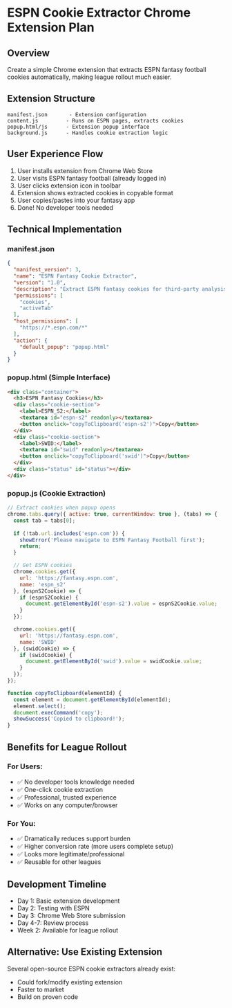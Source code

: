# ESPN Cookie Extractor Chrome Extension Plan

## Overview
Create a simple Chrome extension that extracts ESPN fantasy football cookies automatically, making league rollout much easier.

## Extension Structure
```
manifest.json       - Extension configuration
content.js         - Runs on ESPN pages, extracts cookies
popup.html/js      - Extension popup interface
background.js      - Handles cookie extraction logic
```

## User Experience Flow
1. User installs extension from Chrome Web Store
2. User visits ESPN fantasy football (already logged in)
3. User clicks extension icon in toolbar
4. Extension shows extracted cookies in copyable format
5. User copies/pastes into your fantasy app
6. Done! No developer tools needed

## Technical Implementation

### manifest.json
```json
{
  "manifest_version": 3,
  "name": "ESPN Fantasy Cookie Extractor",
  "version": "1.0",
  "description": "Extract ESPN fantasy cookies for third-party analysis",
  "permissions": [
    "cookies",
    "activeTab"
  ],
  "host_permissions": [
    "https://*.espn.com/*"
  ],
  "action": {
    "default_popup": "popup.html"
  }
}
```

### popup.html (Simple Interface)
```html
<div class="container">
  <h3>ESPN Fantasy Cookies</h3>
  <div class="cookie-section">
    <label>ESPN_S2:</label>
    <textarea id="espn-s2" readonly></textarea>
    <button onclick="copyToClipboard('espn-s2')">Copy</button>
  </div>
  <div class="cookie-section">
    <label>SWID:</label>
    <textarea id="swid" readonly></textarea>
    <button onclick="copyToClipboard('swid')">Copy</button>
  </div>
  <div class="status" id="status"></div>
</div>
```

### popup.js (Cookie Extraction)
```javascript
// Extract cookies when popup opens
chrome.tabs.query({ active: true, currentWindow: true }, (tabs) => {
  const tab = tabs[0];
  
  if (!tab.url.includes('espn.com')) {
    showError('Please navigate to ESPN Fantasy Football first');
    return;
  }

  // Get ESPN cookies
  chrome.cookies.get({
    url: 'https://fantasy.espn.com',
    name: 'espn_s2'
  }, (espnS2Cookie) => {
    if (espnS2Cookie) {
      document.getElementById('espn-s2').value = espnS2Cookie.value;
    }
  });

  chrome.cookies.get({
    url: 'https://fantasy.espn.com', 
    name: 'SWID'
  }, (swidCookie) => {
    if (swidCookie) {
      document.getElementById('swid').value = swidCookie.value;
    }
  });
});

function copyToClipboard(elementId) {
  const element = document.getElementById(elementId);
  element.select();
  document.execCommand('copy');
  showSuccess('Copied to clipboard!');
}
```

## Benefits for League Rollout

### For Users:
- ✅ No developer tools knowledge needed
- ✅ One-click cookie extraction  
- ✅ Professional, trusted experience
- ✅ Works on any computer/browser

### For You:
- ✅ Dramatically reduces support burden
- ✅ Higher conversion rate (more users complete setup)
- ✅ Looks more legitimate/professional
- ✅ Reusable for other leagues

## Development Timeline
- Day 1: Basic extension development
- Day 2: Testing with ESPN
- Day 3: Chrome Web Store submission
- Day 4-7: Review process
- Week 2: Available for league rollout

## Alternative: Use Existing Extension
Several open-source ESPN cookie extractors already exist:
- Could fork/modify existing extension
- Faster to market
- Build on proven code